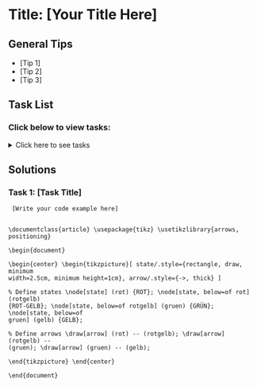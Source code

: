 # Title: [Your Title Here]

## General Tips
- [Tip 1]
- [Tip 2]
- [Tip 3]

## Task List
### Click below to view tasks:
<details>
  <summary>Click here to see tasks</summary>
  - [Task 1: Enter Task Description]
  
</details>

## Solutions

### Task 1: [Task Title]
```Arduino
 [Write your code example here]


\documentclass{article} \usepackage{tikz} \usetikzlibrary{arrows, positioning}

\begin{document}

\begin{center} \begin{tikzpicture}[ state/.style={rectangle, draw, minimum
width=2.5cm, minimum height=1cm}, arrow/.style={->, thick} ]

% Define states \node[state] (rot) {ROT}; \node[state, below=of rot] (rotgelb)
{ROT-GELB}; \node[state, below=of rotgelb] (gruen) {GRÜN}; \node[state, below=of
gruen] (gelb) {GELB};

% Define arrows \draw[arrow] (rot) -- (rotgelb); \draw[arrow] (rotgelb) --
(gruen); \draw[arrow] (gruen) -- (gelb);

\end{tikzpicture} \end{center}

\end{document}